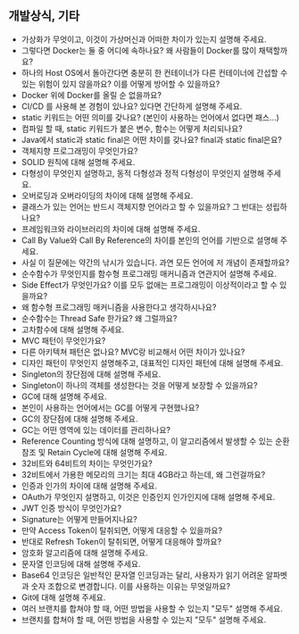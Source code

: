 ## 개발상식, 기타

- 가상화가 무엇이고, 이것이 가상머신과 어떠한 차이가 있는지 설명해 주세요.
- 그렇다면 Docker는 둘 중 어디에 속하나요? 왜 사람들이 Docker를 많이 채택할까요?
- 하나의 Host OS에서 돌아간다면 충분히 한 컨테이너가 다른 컨테이너에 간섭할 수 있는 위험이 있지 않을까요? 이를 어떻게 방어할 수 있을까요?
- Docker 위에 Docker를 올릴 순 없을까요?
- CI/CD 를 사용해 본 경험이 있나요? 있다면 간단하게 설명해 주세요.
- static 키워드는 어떤 의미를 갖나요? (본인이 사용하는 언어에서 없다면 패스...)
- 컴파일 할 때, static 키워드가 붙은 변수, 함수는 어떻게 처리되나요?
- Java에서 static과 static final은 어떤 차이를 갖나요? final과 static final은요?
- 객체지향 프로그래밍이 무엇인가요?
- SOLID 원칙에 대해 설명해 주세요.
- 다형성이 무엇인지 설명하고, 동적 다형성과 정적 다형성이 무엇인지 설명해 주세요.
- 오버로딩과 오버라이딩의 차이에 대해 설명해 주세요.
- 클래스가 있는 언어는 반드시 객체지향 언어라고 할 수 있을까요? 그 반대는 성립하나요?
- 프레임워크와 라이브러리의 차이에 대해 설명해 주세요.
- Call By Value와 Call By Reference의 차이를 본인의 언어를 기반으로 설명해 주세요.
- 사실 이 질문에는 약간의 낚시가 있습니다. 과연 모든 언어에 저 개념이 존재할까요?
- 순수함수가 무엇인지를 함수형 프로그래밍 매커니즘과 연관지어 설명해 주세요.
- Side Effect가 무엇인가요? 이를 모두 없애는 프로그래밍이 이상적이라고 할 수 있을까요?
- 왜 함수형 프로그래밍 매커니즘을 사용한다고 생각하시나요?
- 순수함수는 Thread Safe 한가요? 왜 그럴까요?
- 고차함수에 대해 설명해 주세요.
- MVC 패턴이 무엇인가요?
- 다른 아키텍쳐 패턴은 없나요? MVC랑 비교해서 어떤 차이가 있나요?
- 디자인 패턴이 무엇인지 설명해주고, 대표적인 디자인 패턴에 대해 설명해 주세요.
- Singleton의 장단점에 대해 설명해 주세요.
- Singleton이 하나의 객체를 생성한다는 것을 어떻게 보장할 수 있을까요?
- GC에 대해 설명해 주세요.
- 본인이 사용하는 언어에서는 GC를 어떻게 구현했나요?
- GC의 장단점에 대해 설명해 주세요.
- GC는 어떤 영역에 있는 데이터를 관리하나요?
- Reference Counting 방식에 대해 설명하고, 이 알고리즘에서 발생할 수 있는 순환 참조 및 Retain Cycle에 대해 설명해 주세요.
- 32비트와 64비트의 차이는 무엇인가요?
- 32비트에서 가용한 메모리의 크기는 최대 4GB라고 하는데, 왜 그런걸까요?
- 인증과 인가의 차이에 대해 설명해 주세요.
- OAuth가 무엇인지 설명하고, 이것은 인증인지 인가인지에 대해 설명해 주세요.
- JWT 인증 방식이 무엇인가요?
- Signature는 어떻게 만들어지나요?
- 만약 Access Token이 탈취되면, 어떻게 대응할 수 있을까요?
- 반대로 Refresh Token이 탈취되면, 어떻게 대응해야 할까요?
- 암호화 알고리즘에 대해 설명해 주세요.
- 문자열 인코딩에 대해 설명해 주세요.
- Base64 인코딩은 일반적인 문자열 인코딩과는 달리, 사용자가 읽기 어려운 알파벳과 숫자 조합으로 변경합니다. 이를 사용하는 이유는 무엇일까요?
- Git에 대해 설명해 주세요.
- 여러 브랜치를 합쳐야 할 때, 어떤 방법을 사용할 수 있는지 "모두" 설명해 주세요.
- 브랜치를 합쳐야 할 때, 어떤 방법을 사용할 수 있는지 "모두" 설명해 주세요.
